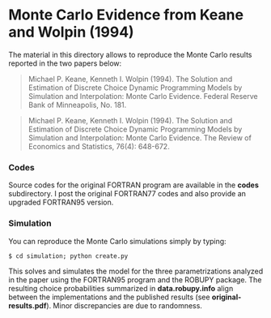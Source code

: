 # Monte Carlo Evidence from Keane and Wolpin (1994)

The material in this directory allows to reproduce the Monte Carlo results reported in the two papers below:

> Michael P. Keane, Kenneth I. Wolpin (1994). The Solution and Estimation of Discrete Choice Dynamic Programming Models by Simulation and Interpolation: Monte Carlo Evidence. Federal Reserve Bank of Minneapolis, No. 181.

> Michael P. Keane, Kenneth I. Wolpin (1994). The Solution and Estimation of Discrete Choice Dynamic Programming Models by Simulation and Interpolation: Monte Carlo Evidence. The Review of Economics and Statistics, 76(4): 648-672.

### Codes

Source codes for the original FORTRAN program are available in the **codes** subdirectory. I post the original FORTRAN77 codes and also provide an upgraded FORTRAN95 version.

### Simulation

You can reproduce the Monte Carlo simulations simply by typing:
 	
    $ cd simulation; python create.py

This solves and simulates the model for the three parametrizations analyzed in the paper using the FORTRAN95 program and the ROBUPY package. The resulting choice probabilities summarized in **data.robupy.info** align between the implementations and the published results (see **original-results.pdf**). Minor discrepancies are due to randomness.  

